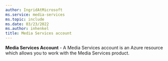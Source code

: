```yaml
---
author: IngridAtMicrosoft
ms.service: media-services
ms.topic: include
ms.date: 03/23/2022
ms.author: inhenkel
title: Media Services account
---
```


**Media Services Account** - A Media Services account is an Azure resource which allows you to work with the Media Services product.